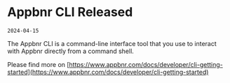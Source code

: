 # Appbnr CLI Released
`2024-04-15`

The Appbnr CLI is a command-line interface tool that you use to interact with Appbnr directly from a command shell.

Please find more on [https://www.appbnr.com/docs/developer/cli-getting-started](https://www.appbnr.com/docs/developer/cli-getting-started)